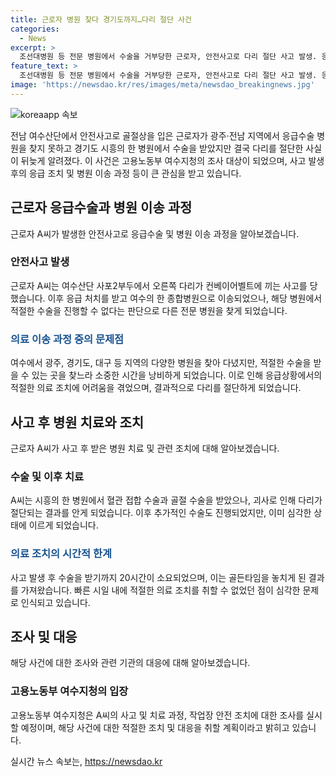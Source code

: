 ```yaml
---
title: 근로자 병원 찾다 경기도까지…다리 절단 사건
categories:
  - News
excerpt: >
  조선대병원 등 전문 병원에서 수술을 거부당한 근로자, 안전사고로 다리 절단 사고 발생. 응급수술을 찾느라 20시간 소요, 골든타임 놓친 탓 현지경찰 수사._TRNSKT  [응급수술 찾느라 20시간, 전문 병원 거부, 다리 절단 사고]___ 근로자 A씨가 안전사고로 다리를 절단한 사고가 발생했다. 응급수술을 찾느라 20시간이 소요되며 전문 병원에서 수술을 거부당한 가운데 사고의 골든타임을 놓쳐 다리를 절단하게 됐다. 현지경찰은 사건을 수사 중에 있다.  (150자)
feature_text: >
  조선대병원 등 전문 병원에서 수술을 거부당한 근로자, 안전사고로 다리 절단 사고 발생. 응급수술을 찾느라 20시간 소요, 골든타임 놓친 탓 현지경찰 수사._TRNSKT  [응급수술 찾느라 20시간, 전문 병원 거부, 다리 절단 사고]___ 근로자 A씨가 안전사고로 다리를 절단한 사고가 발생했다. 응급수술을 찾느라 20시간이 소요되며 전문 병원에서 수술을 거부당한 가운데 사고의 골든타임을 놓쳐 다리를 절단하게 됐다. 현지경찰은 사건을 수사 중에 있다.  (150자)
image: 'https://newsdao.kr/res/images/meta/newsdao_breakingnews.jpg'
---
```


<p><img src="https://newsdao.kr/res/images/meta/newsdao_breakingnews.jpg" alt="koreaapp 속보" /></p>

<p data-ke-size="size16">전남 여수산단에서 안전사고로 골절상을 입은 근로자가 광주·전남 지역에서 응급수술 병원을 찾지 못하고 경기도 시흥의 한 병원에서 수술을 받았지만 결국 다리를 절단한 사실이 뒤늦게 알려졌다. 이 사건은 고용노동부 여수지청의 조사 대상이 되었으며, 사고 발생 후의 응급 조치 및 병원 이송 과정 등이 큰 관심을 받고 있습니다.</p>

<h2 data-ke-size="size26">근로자 응급수술과 병원 이송 과정</h2>

<p>근로자 A씨가 발생한 안전사고로 응급수술 및 병원 이송 과정을 알아보겠습니다.</p>

<h3>안전사고 발생</h3>

<p>근로자 A씨는 여수산단 사포2부두에서 오른쪽 다리가 컨베이어벨트에 끼는 사고를 당했습니다. 이후 응급 처치를 받고 여수의 한 종합병원으로 이송되었으나, 해당 병원에서 적절한 수술을 진행할 수 없다는 판단으로 다른 전문 병원을 찾게 되었습니다.</p>

<h3><b><span style="color: #1a5490;">의료 이송 과정 중의 문제점</span></b></h3>

<p>여수에서 광주, 경기도, 대구 등 지역의 다양한 병원을 찾아 다녔지만, 적절한 수술을 받을 수 있는 곳을 찾느라 소중한 시간을 낭비하게 되었습니다. 이로 인해 응급상황에서의 적절한 의료 조치에 어려움을 겪었으며, 결과적으로 다리를 절단하게 되었습니다.</p>

<h2 data-ke-size="size26">사고 후 병원 치료와 조치</h2>

<p>근로자 A씨가 사고 후 받은 병원 치료 및 관련 조치에 대해 알아보겠습니다.</p>

<h3>수술 및 이후 치료</h3>

<p>A씨는 시흥의 한 병원에서 혈관 접합 수술과 골절 수술을 받았으나, 괴사로 인해 다리가 절단되는 결과를 안게 되었습니다. 이후 추가적인 수술도 진행되었지만, 이미 심각한 상태에 이르게 되었습니다.</p>

<h3><b><span style="color: #1a5490;">의료 조치의 시간적 한계</span></b></h3>

<p>사고 발생 후 수술을 받기까지 20시간이 소요되었으며, 이는 골든타임을 놓치게 된 결과를 가져왔습니다. 빠른 시일 내에 적절한 의료 조치를 취할 수 없었던 점이 심각한 문제로 인식되고 있습니다.</p>

<h2 data-ke-size="size26">조사 및 대응</h2>

<p>해당 사건에 대한 조사와 관련 기관의 대응에 대해 알아보겠습니다.</p>

<h3>고용노동부 여수지청의 입장</h3>

<p>고용노동부 여수지청은 A씨의 사고 및 치료 과정, 작업장 안전 조치에 대한 조사를 실시할 예정이며, 해당 사건에 대한 적절한 조치 및 대응을 취할 계획이라고 밝히고 있습니다.</p>

<p data-ke-size="size16"></p>
실시간 뉴스 속보는, <a href="https://newsdao.kr" rel="dofollow">https://newsdao.kr</a>


